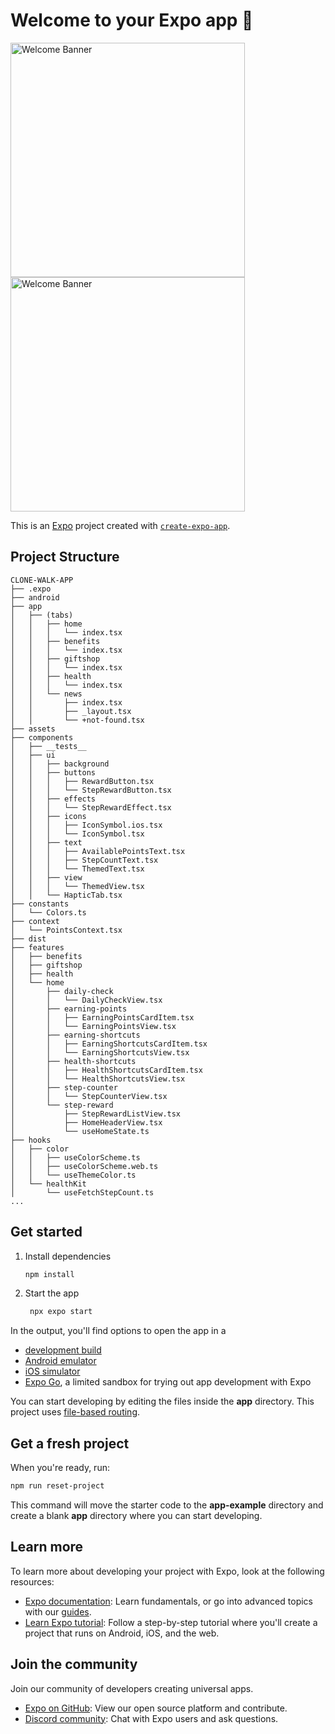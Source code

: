 # Welcome to your Expo app 👋
<img src="https://github.com/user-attachments/assets/8223ed51-e8e9-478a-a3a2-7ecb82491b45" alt="Welcome Banner" width="375"/>
<img src="https://github.com/user-attachments/assets/b0a85983-ed7e-4f8b-928f-48d533cb20a5" alt="Welcome Banner" width="375"/>

This is an [Expo](https://expo.dev) project created with [`create-expo-app`](https://www.npmjs.com/package/create-expo-app).

## Project Structure
```
CLONE-WALK-APP
├── .expo
├── android
├── app
│   ├── (tabs)
│   │   ├── home
│   │   │   └── index.tsx
│   │   ├── benefits
│   │   │   └── index.tsx
│   │   ├── giftshop
│   │   │   └── index.tsx
│   │   ├── health
│   │   │   └── index.tsx
│   │   └── news
│   │       ├── index.tsx
│   │       ├── _layout.tsx
│   │       └── +not-found.tsx
├── assets
├── components
│   ├── __tests__
│   ├── ui
│   │   ├── background
│   │   ├── buttons
│   │   │   ├── RewardButton.tsx
│   │   │   └── StepRewardButton.tsx
│   │   ├── effects
│   │   │   └── StepRewardEffect.tsx
│   │   ├── icons
│   │   │   ├── IconSymbol.ios.tsx
│   │   │   └── IconSymbol.tsx
│   │   ├── text
│   │   │   ├── AvailablePointsText.tsx
│   │   │   ├── StepCountText.tsx
│   │   │   └── ThemedText.tsx
│   │   ├── view
│   │   │   └── ThemedView.tsx
│   │   └── HapticTab.tsx
├── constants
│   └── Colors.ts
├── context
│   └── PointsContext.tsx
├── dist
├── features
│   ├── benefits
│   ├── giftshop
│   ├── health
│   └── home
│       ├── daily-check
│       │   └── DailyCheckView.tsx
│       ├── earning-points
│       │   ├── EarningPointsCardItem.tsx
│       │   └── EarningPointsView.tsx
│       ├── earning-shortcuts
│       │   ├── EarningShortcutsCardItem.tsx
│       │   └── EarningShortcutsView.tsx
│       ├── health-shortcuts
│       │   ├── HealthShortcutsCardItem.tsx
│       │   └── HealthShortcutsView.tsx
│       ├── step-counter
│       │   └── StepCounterView.tsx
│       └── step-reward
│           ├── StepRewardListView.tsx
│           ├── HomeHeaderView.tsx
│           └── useHomeState.ts
├── hooks
│   ├── color
│   │   ├── useColorScheme.ts
│   │   ├── useColorScheme.web.ts
│   │   └── useThemeColor.ts
│   └── healthKit
│       └── useFetchStepCount.ts
...
```

## Get started

1. Install dependencies

   ```bash
   npm install
   ```

2. Start the app

   ```bash
    npx expo start
   ```

In the output, you'll find options to open the app in a

- [development build](https://docs.expo.dev/develop/development-builds/introduction/)
- [Android emulator](https://docs.expo.dev/workflow/android-studio-emulator/)
- [iOS simulator](https://docs.expo.dev/workflow/ios-simulator/)
- [Expo Go](https://expo.dev/go), a limited sandbox for trying out app development with Expo

You can start developing by editing the files inside the **app** directory. This project uses [file-based routing](https://docs.expo.dev/router/introduction).

## Get a fresh project

When you're ready, run:

```bash
npm run reset-project
```

This command will move the starter code to the **app-example** directory and create a blank **app** directory where you can start developing.

## Learn more

To learn more about developing your project with Expo, look at the following resources:

- [Expo documentation](https://docs.expo.dev/): Learn fundamentals, or go into advanced topics with our [guides](https://docs.expo.dev/guides).
- [Learn Expo tutorial](https://docs.expo.dev/tutorial/introduction/): Follow a step-by-step tutorial where you'll create a project that runs on Android, iOS, and the web.

## Join the community

Join our community of developers creating universal apps.

- [Expo on GitHub](https://github.com/expo/expo): View our open source platform and contribute.
- [Discord community](https://chat.expo.dev): Chat with Expo users and ask questions.
